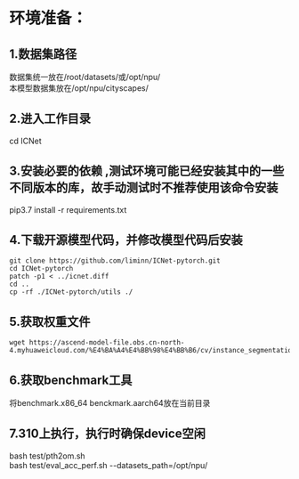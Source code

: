 # 环境准备：

## 1.数据集路径  

数据集统一放在/root/datasets/或/opt/npu/  
本模型数据集放在/opt/npu/cityscapes/  

## 2.进入工作目录  

cd ICNet  

## 3.安装必要的依赖 ,测试环境可能已经安装其中的一些不同版本的库，故手动测试时不推荐使用该命令安装

pip3.7 install -r requirements.txt  

## 4.下载开源模型代码，并修改模型代码后安装  

```
git clone https://github.com/liminn/ICNet-pytorch.git
cd ICNet-pytorch
patch -p1 < ../icnet.diff
cd ..
cp -rf ./ICNet-pytorch/utils ./
```

## 5.获取权重文件  

```  
wget https://ascend-model-file.obs.cn-north-4.myhuaweicloud.com/%E4%BA%A4%E4%BB%98%E4%BB%B6/cv/instance_segmentation/ICNet/%E6%8E%A8%E7%90%86/rankid0_icnet_resnet50_192_0.687_best_model.pth
```

## 6.获取benchmark工具  

将benchmark.x86_64 benckmark.aarch64放在当前目录  

## 7.310上执行，执行时确保device空闲  

bash test/pth2om.sh  
bash test/eval_acc_perf.sh --datasets_path=/opt/npu/
